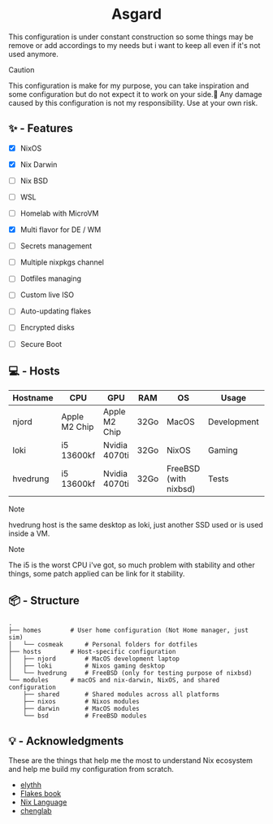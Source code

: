 <div align="center">
  <h1> Asgard </h1>
</div>

This configuration is under constant construction so some things may be remove or add accordings to my needs but i want to keep all even if it's not used anymore.

> [!CAUTION]
> This configuration is make for my purpose, you can take inspiration and some configuration but do not expect it to work on your side.🙂
> Any damage caused by this configuration is not my responsibility. Use at your own risk.

## ✨️ - Features

- [x] NixOS
- [x] Nix Darwin
- [ ] Nix BSD
- [ ] WSL
- [ ] Homelab with MicroVM
- [x] Multi flavor for DE / WM
- [ ] Secrets management
- [ ] Multiple nixpkgs channel
- [ ] Dotfiles managing
- [ ] Custom live ISO
- [ ] Auto-updating flakes
- [ ] Encrypted disks
- [ ] Secure Boot


## 💻 - Hosts

| Hostname | CPU           | GPU            | RAM  | OS                    | Usage       | Status   | 
| -------- | ------------- | -------------- | ---- | --------------------- | ----------- | :------: |
| njord    | Apple M2 Chip | Apple M2 Chip  | 32Go | MacOS                 | Development | 🟢️       |
| loki     | i5 13600kf    | Nvidia 4070ti  | 32Go | NixOS                 | Gaming      | 🟢️       |
| hvedrung | i5 13600kf    | Nvidia 4070ti  | 32Go | FreeBSD (with nixbsd) | Tests       | 🔴️       |

> [!NOTE]
> hvedrung host is the same desktop as loki, just another SSD used or is used inside a VM.

> [!NOTE]
> The i5 is the worst CPU i've got, so much problem with stability and other things, some patch applied can be link for it stability.

## 📦 - Structure

```
.
├── homes        # User home configuration (Not Home manager, just sim)
│   └── cosmeak      # Personal folders for dotfiles
├── hosts        # Host-specific configuration
│   ├── njord        # MacOS development laptop
│   ├── loki         # Nixos gaming desktop
│   └── hvedrung     # FreeBSD (only for testing purpose of nixbsd)
└── modules      # macOS and nix-darwin, NixOS, and shared configuration
    ├── shared       # Shared modules across all platforms
    ├── nixos        # Nixos modules
    ├── darwin       # MacOS modules
    └── bsd          # FreeBSD modules
```

## 💡 - Acknowledgments

These are the things that help me the most to understand Nix ecosystem and help me build my configuration from scratch.

- [elythh](https://github.com/elythh/flake)
- [Flakes book](https://nixos-and-flakes.thiscute.world/)
- [Nix Language](https://nix.dev/)
- [chenglab](https://github.com/eh8/chenglab/blob/main/modules/macos/base.nix)
